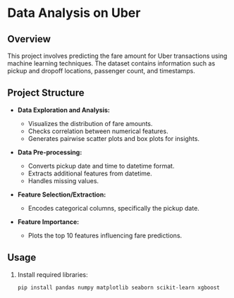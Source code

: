 # Data Analysis on Uber 

## Overview

This project involves predicting the fare amount for Uber transactions using machine learning techniques. The dataset contains information such as pickup and dropoff locations, passenger count, and timestamps.

## Project Structure

- **Data Exploration and Analysis:**
  - Visualizes the distribution of fare amounts.
  - Checks correlation between numerical features.
  - Generates pairwise scatter plots and box plots for insights.

- **Data Pre-processing:**
  - Converts pickup date and time to datetime format.
  - Extracts additional features from datetime.
  - Handles missing values.

- **Feature Selection/Extraction:**
  - Encodes categorical columns, specifically the pickup date.

- **Feature Importance:**
  - Plots the top 10 features influencing fare predictions.

## Usage

1. Install required libraries:
   ```bash
   pip install pandas numpy matplotlib seaborn scikit-learn xgboost
